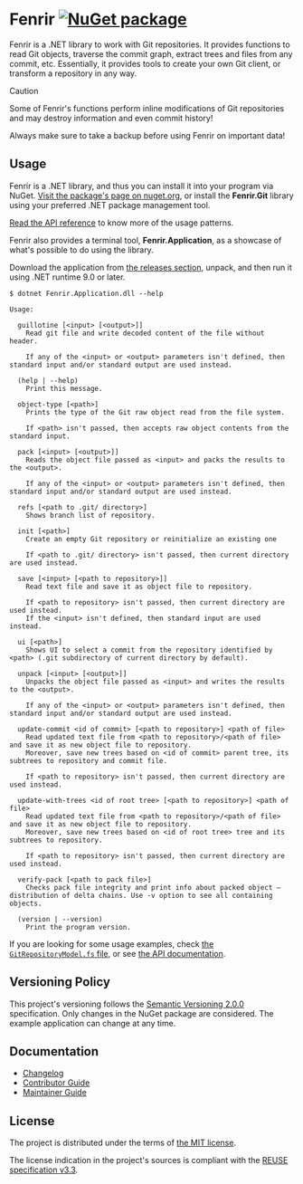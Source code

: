 <!--
SPDX-FileCopyrightText: 2020-2025 Fenrir contributors <https://github.com/ForNeVeR/Fenrir>

SPDX-License-Identifier: MIT
-->

Fenrir [![NuGet package][nuget.badge]][nuget.page]
======
Fenrir is a .NET library to work with Git repositories. It provides functions to read Git objects, traverse the commit graph, extract trees and files from any commit, etc. Essentially, it provides tools to create your own Git client, or transform a repository in any way.

> [!CAUTION]
> Some of Fenrir's functions perform inline modifications of Git repositories and may destroy information and even commit history!
>
> Always make sure to take a backup before using Fenrir on important data!

Usage
-----
Fenrir is a .NET library, and thus you can install it into your program via NuGet. [Visit the package's page on nuget.org][nuget], or install the **Fenrir.Git** library using your preferred .NET package management tool.

[Read the API reference][docs.api] to know more of the usage patterns.

Fenrir also provides a terminal tool, **Fenrir.Application**, as a showcase of what's possible to do using the library.

Download the application from [the releases section][releases], unpack, and then run it using .NET runtime 9.0 or later.
```console
$ dotnet Fenrir.Application.dll --help

Usage:

  guillotine [<input> [<output>]]
    Read git file and write decoded content of the file without header.

    If any of the <input> or <output> parameters isn't defined, then standard input and/or standard output are used instead.

  (help | --help)
    Print this message.

  object-type [<path>]
    Prints the type of the Git raw object read from the file system.

    If <path> isn't passed, then accepts raw object contents from the standard input.

  pack [<input> [<output>]]
    Reads the object file passed as <input> and packs the results to the <output>.

    If any of the <input> or <output> parameters isn't defined, then standard input and/or standard output are used instead.

  refs [<path to .git/ directory>]
    Shows branch list of repository.

  init [<path>]
    Create an empty Git repository or reinitialize an existing one

    If <path to .git/ directory> isn't passed, then current directory are used instead.

  save [<input> [<path to repository>]]
    Read text file and save it as object file to repository.

    If <path to repository> isn't passed, then current directory are used instead.
    If the <input> isn't defined, then standard input are used instead.

  ui [<path>]
    Shows UI to select a commit from the repository identified by <path> (.git subdirectory of current directory by default).

  unpack [<input> [<output>]]
    Unpacks the object file passed as <input> and writes the results to the <output>.

    If any of the <input> or <output> parameters isn't defined, then standard input and/or standard output are used instead.

  update-commit <id of commit> [<path to repository>] <path of file>
    Read updated text file from <path to repository>/<path of file> and save it as new object file to repository.
    Moreover, save new trees based on <id of commit> parent tree, its subtrees to repository and commit file.

    If <path to repository> isn't passed, then current directory are used instead.

  update-with-trees <id of root tree> [<path to repository>] <path of file>
    Read updated text file from <path to repository>/<path of file> and save it as new object file to repository.
    Moreover, save new trees based on <id of root tree> tree and its subtrees to repository.

    If <path to repository> isn't passed, then current directory are used instead.

  verify-pack [<path to pack file>]
    Checks pack file integrity and print info about packed object — distribution of delta chains. Use -v option to see all containing objects.

  (version | --version)
    Print the program version.
```

If you are looking for some usage examples, check [the `GitRepositoryModel.fs` file][examples.git-repository-model], or see [the API documentation][docs.api].

Versioning Policy
-----------------
This project's versioning follows the [Semantic Versioning 2.0.0][semver] specification. Only changes in the NuGet package are considered. The example application can change at any time.

Documentation
-------------
- [Changelog][docs.changelog]
- [Contributor Guide][docs.contributing]
- [Maintainer Guide][docs.maintaining]

License
-------
The project is distributed under the terms of [the MIT license][docs.license].

The license indication in the project's sources is compliant with the [REUSE specification v3.3][reuse.spec].

[docs.api]: https://fornever.github.io/Fenrir/
[docs.changelog]: CHANGELOG.md
[docs.contributing]: CONTRIBUTING.md
[docs.license]: LICENSE.txt
[docs.maintaining]: MAINTAINING.md
[examples.git-repository-model]: Fenrir.Application/Ui/Models/GitRepositoryModel.fs
[nuget.badge]: https://img.shields.io/nuget/v/Fenrir.Git
[nuget.page]: https://www.nuget.org/packages/Fenrir.Git
[nuget]: https://www.nuget.org/packages/Fenrir.Git
[releases]: https://github.com/ForNeVeR/Fenrir/releases
[reuse.spec]: https://reuse.software/spec-3.3/
[semver]: https://semver.org/spec/v2.0.0.html
